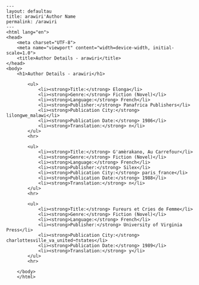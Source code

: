 
    ---
    layout: defaultau
    title: arawiri'Author Name 
    permalink: /arawiri
    ---
    <html lang="en">
    <head>
        <meta charset="UTF-8">
        <meta name="viewport" content="width=device-width, initial-scale=1.0">
        <title>Author Details - arawiri</title>
    </head>
    <body>
        <h1>Author Details - arawiri</h1>
        
            <ul>
                <li><strong>Title:</strong> Elonga</li>
                <li><strong>Genre:</strong> Fiction (Novel)</li>
                <li><strong>Language:</strong> French</li>
                <li><strong>Publisher:</strong> Panafrica Publishers</li>
                <li><strong>Publication City:</strong> lilongwe_malawi</li>
                <li><strong>Publication Date:</strong> 1986</li>
                <li><strong>Translation:</strong> n</li>
            </ul>
            <hr>
            
            <ul>
                <li><strong>Title:</strong> G'amèrakano, Au Carrefour</li>
                <li><strong>Genre:</strong> Fiction (Novel)</li>
                <li><strong>Language:</strong> French</li>
                <li><strong>Publisher:</strong> Silex</li>
                <li><strong>Publication City:</strong> paris_france</li>
                <li><strong>Publication Date:</strong> 1988</li>
                <li><strong>Translation:</strong> n</li>
            </ul>
            <hr>
            
            <ul>
                <li><strong>Title:</strong> Fureurs et Cries de Femme</li>
                <li><strong>Genre:</strong> Fiction (Novel)</li>
                <li><strong>Language:</strong> French</li>
                <li><strong>Publisher:</strong> University of Virginia Press</li>
                <li><strong>Publication City:</strong> charlottesville_va_united¬†states</li>
                <li><strong>Publication Date:</strong> 1989</li>
                <li><strong>Translation:</strong> y</li>
            </ul>
            <hr>
            
        </body>
        </html>
        